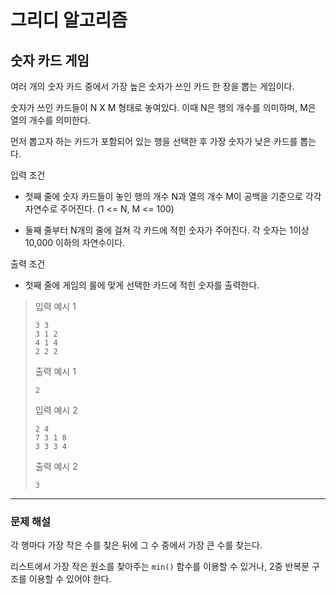 # 그리디 알고리즘

## 숫자 카드 게임

여러 개의 숫자 카드 중에서 가장 높은 숫자가 쓰인 카드 한 장을 뽑는 게임이다.

숫자가 쓰인 카드들이 N X M 형태로 놓여있다. 이때 N은 행의 개수를 의미하며, M은 열의 개수를 의미한다.

먼저 뽑고자 하는 카드가 포함되어 있는 행을 선택한 후 가장 숫자가 낮은 카드를 뽑는다.

입력 조건

- 첫째 줄에 숫자 카드들이 놓인 행의 개수 N과 열의 개수 M이 공백을 기준으로 각각 자연수로 주어진다. (1 <= N, M <= 100)

- 둘째 줄부터 N개의 줄에 걸쳐 각 카드에 적힌 숫자가 주어진다. 각 숫자는 1이상 10,000 이하의 자연수이다.

출력 조건

- 첫째 줄에 게임의 룰에 맞게 선택한 카드에 적힌 숫자를 출력한다.

> 입력 예시 1
> 
> ```text
> 3 3
> 3 1 2
> 4 1 4
> 2 2 2
> ```
> 
> 출력 예시 1
> 
> `2`
> 
> 입력 예시 2
> 
> ```text
> 2 4
> 7 3 1 8
> 3 3 3 4
> ```
> 
> 출력 예시 2
> 
> `3`

---

### 문제 해설

각 행마다 가장 작은 수를 찾은 뒤에 그 수 중에서 가장 큰 수를 찾는다.

리스트에서 가장 작은 원소를 찾아주는 `min()` 함수를 이용할 수 있거나, 2중 반복문 구조를 이용할 수 있어야 한다.
